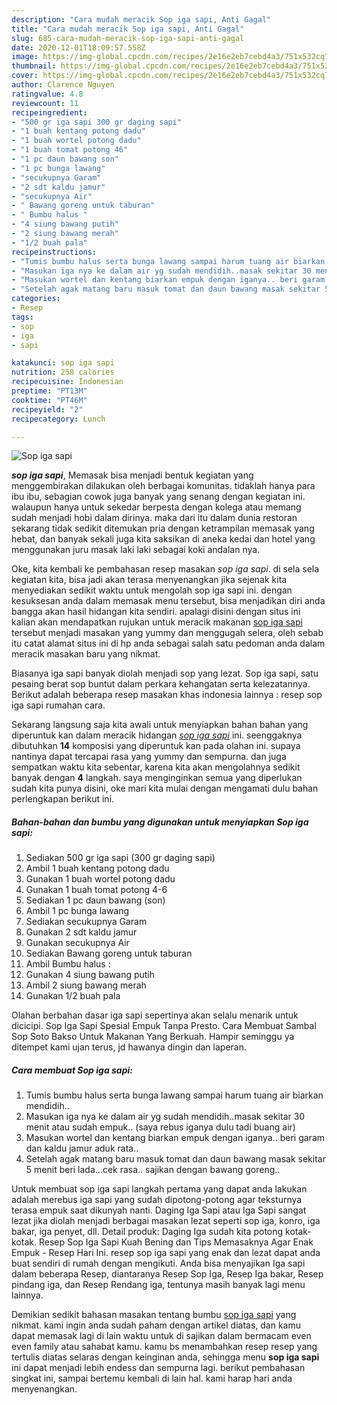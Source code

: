```yaml
---
description: "Cara mudah meracik Sop iga sapi, Anti Gagal"
title: "Cara mudah meracik Sop iga sapi, Anti Gagal"
slug: 685-cara-mudah-meracik-sop-iga-sapi-anti-gagal
date: 2020-12-01T18:09:57.558Z
image: https://img-global.cpcdn.com/recipes/2e16e2eb7cebd4a3/751x532cq70/sop-iga-sapi-foto-resep-utama.jpg
thumbnail: https://img-global.cpcdn.com/recipes/2e16e2eb7cebd4a3/751x532cq70/sop-iga-sapi-foto-resep-utama.jpg
cover: https://img-global.cpcdn.com/recipes/2e16e2eb7cebd4a3/751x532cq70/sop-iga-sapi-foto-resep-utama.jpg
author: Clarence Nguyen
ratingvalue: 4.8
reviewcount: 11
recipeingredient:
- "500 gr iga sapi 300 gr daging sapi"
- "1 buah kentang potong dadu"
- "1 buah wortel potong dadu"
- "1 buah tomat potong 46"
- "1 pc daun bawang son"
- "1 pc bunga lawang"
- "secukupnya Garam"
- "2 sdt kaldu jamur"
- "secukupnya Air"
- " Bawang goreng untuk taburan"
- " Bumbu halus "
- "4 siung bawang putih"
- "2 siung bawang merah"
- "1/2 buah pala"
recipeinstructions:
- "Tumis bumbu halus serta bunga lawang sampai harum tuang air biarkan mendidih.."
- "Masukan iga nya ke dalam air yg sudah mendidih..masak sekitar 30 menit atau sudah empuk.. (saya rebus iganya dulu tadi buang air)"
- "Masukan wortel dan kentang biarkan empuk dengan iganya.. beri garam dan kaldu jamur aduk rata.."
- "Setelah agak matang baru masuk tomat dan daun bawang masak sekitar 5 menit beri lada...cek rasa.. sajikan dengan bawang goreng.."
categories:
- Resep
tags:
- sop
- iga
- sapi

katakunci: sop iga sapi 
nutrition: 258 calories
recipecuisine: Indonesian
preptime: "PT13M"
cooktime: "PT46M"
recipeyield: "2"
recipecategory: Lunch

---
```



![Sop iga sapi](https://img-global.cpcdn.com/recipes/2e16e2eb7cebd4a3/751x532cq70/sop-iga-sapi-foto-resep-utama.jpg)

<b><i>sop iga sapi</i></b>, Memasak bisa menjadi bentuk kegiatan yang menggembirakan dilakukan oleh berbagai komunitas. tidaklah hanya para ibu ibu, sebagian cowok juga banyak yang senang dengan kegiatan ini. walaupun hanya untuk sekedar berpesta dengan kolega atau memang sudah menjadi hobi dalam dirinya. maka dari itu dalam dunia restoran sekarang tidak sedikit ditemukan pria dengan ketrampilan memasak yang hebat, dan banyak sekali juga kita saksikan di aneka kedai dan hotel yang menggunakan juru masak laki laki sebagai koki andalan nya.

Oke, kita kembali ke pembahasan resep masakan <i>sop iga sapi</i>. di sela sela kegiatan kita, bisa jadi akan terasa menyenangkan jika sejenak kita menyediakan sedikit waktu untuk mengolah sop iga sapi ini. dengan kesuksesan anda dalam memasak menu tersebut, bisa menjadikan diri anda bangga akan hasil hidangan kita sendiri. apalagi disini dengan situs ini kalian akan mendapatkan rujukan untuk meracik makanan <u>sop iga sapi</u> tersebut menjadi masakan yang yummy dan menggugah selera, oleh sebab itu catat alamat situs ini di hp anda sebagai salah satu pedoman anda dalam meracik masakan baru yang nikmat.

Biasanya iga sapi banyak diolah menjadi sop yang lezat. Sop iga sapi, satu pesaing berat sop buntut dalam perkara kehangatan serta kelezatannya. Berikut adalah beberapa resep masakan khas indonesia lainnya : resep sop iga sapi rumahan cara.


Sekarang langsung saja kita awali untuk menyiapkan bahan bahan yang diperuntuk kan dalam meracik hidangan <u><i>sop iga sapi</i></u> ini. seenggaknya dibutuhkan <b>14</b> komposisi yang diperuntuk kan pada olahan ini. supaya nantinya dapat tercapai rasa yang yummy dan sempurna. dan juga sempatkan waktu kita sebentar, karena kita akan mengolahnya sedikit banyak dengan <b>4</b> langkah. saya menginginkan semua yang diperlukan sudah kita punya disini, oke mari kita mulai dengan mengamati dulu bahan perlengkapan berikut ini.

<!--inarticleads1-->

##### Bahan-bahan dan bumbu yang digunakan untuk menyiapkan Sop iga sapi:

1. Sediakan 500 gr iga sapi (300 gr daging sapi)
1. Ambil 1 buah kentang potong dadu
1. Gunakan 1 buah wortel potong dadu
1. Gunakan 1 buah tomat potong 4-6
1. Sediakan 1 pc daun bawang (son)
1. Ambil 1 pc bunga lawang
1. Sediakan secukupnya Garam
1. Gunakan 2 sdt kaldu jamur
1. Gunakan secukupnya Air
1. Sediakan  Bawang goreng untuk taburan
1. Ambil  Bumbu halus :
1. Gunakan 4 siung bawang putih
1. Ambil 2 siung bawang merah
1. Gunakan 1/2 buah pala


Olahan berbahan dasar iga sapi sepertinya akan selalu menarik untuk dicicipi. Sop Iga Sapi Spesial Empuk Tanpa Presto. Cara Membuat Sambal Sop Soto Bakso Untuk Makanan Yang Berkuah. Hampir seminggu ya ditempet kami ujan terus, jd hawanya dingin dan laperan. 

<!--inarticleads2-->

##### Cara membuat Sop iga sapi:

1. Tumis bumbu halus serta bunga lawang sampai harum tuang air biarkan mendidih..
1. Masukan iga nya ke dalam air yg sudah mendidih..masak sekitar 30 menit atau sudah empuk.. (saya rebus iganya dulu tadi buang air)
1. Masukan wortel dan kentang biarkan empuk dengan iganya.. beri garam dan kaldu jamur aduk rata..
1. Setelah agak matang baru masuk tomat dan daun bawang masak sekitar 5 menit beri lada...cek rasa.. sajikan dengan bawang goreng..


Untuk membuat sop iga sapi langkah pertama yang dapat anda lakukan adalah merebus iga sapi yang sudah dipotong-potong agar teksturnya terasa empuk saat dikunyah nanti. Daging Iga Sapi atau Iga Sapi sangat lezat jika diolah menjadi berbagai masakan lezat seperti sop iga, konro, iga bakar, iga penyet, dll. Detail produk: Daging Iga sudah kita potong kotak-kotak. Resep Sop Iga Sapi Kuah Bening dan Tips Memasaknya Agar Enak Empuk - Resep Hari Ini. resep sop iga sapi yang enak dan lezat dapat anda buat sendiri di rumah dengan mengikuti. Anda bisa menyajikan Iga sapi dalam beberapa Resep, diantaranya Resep Sop Iga, Resep Iga bakar, Resep pindang iga, dan Resep Rendang iga, tentunya masih banyak lagi menu lainnya. 

Demikian sedikit bahasan masakan tentang bumbu <u>sop iga sapi</u> yang nikmat. kami ingin anda sudah paham dengan artikel diatas, dan kamu dapat memasak lagi di lain waktu untuk di sajikan dalam bermacam even even family atau sahabat kamu. kamu bs menambahkan resep resep yang tertulis diatas selaras dengan keinginan anda, sehingga menu <b>sop iga sapi</b> ini dapat menjadi lebih endess dan sempurna lagi. berikut pembahasan singkat ini, sampai bertemu kembali di lain hal. kami harap hari anda menyenangkan.
